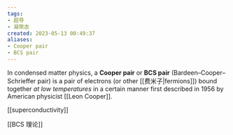 ```yaml
---
tags:
- 超导
- 凝聚态
created: 2023-05-13 00:49:37
aliases:
- Cooper pair
- BCS pair
---
```


In condensed matter physics, a **Cooper pair** or **BCS pair** (Bardeen–Cooper–Schrieffer pair) is a pair of electrons (or other [[费米子|fermions]]) bound together *at low temperatures* in a certain manner first described in 1956 by American physicist [[Leon Cooper]].


[[superconductivity]]

[[BCS 理论]]